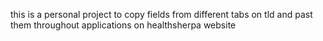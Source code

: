 this is a personal project to copy fields from different tabs on tld and past them throughout applications on healthsherpa website
